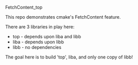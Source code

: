 FetchContent_top

This repo demonstrates cmake's FetchContent feature.

There are 3 libraries in play here:
* top - depends upon liba and libb
* liba - depends upon libb
* libb - no dependencies

The goal here is to build 'top', liba, and only one copy of libb!
